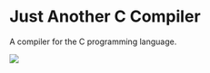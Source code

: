 # Just Another C Compiler

A compiler for the C programming language.

![](https://img.shields.io/badge/CREATED_BY-DREW_WORDEN-black)